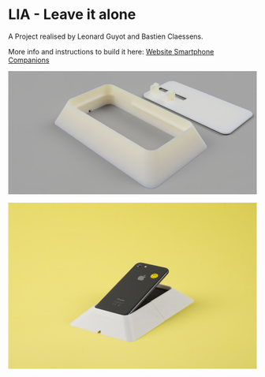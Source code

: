 # LIA  - Leave it alone
A Project realised by Leonard Guyot and Bastien Claessens.

More info and instructions to build it here: [Website Smartphone Companions](https://www.smartphone-companions.design)

![Render](Images/SPC_LIA_render.png)


![Reference image](Images/lia-ECAL.jpg)
